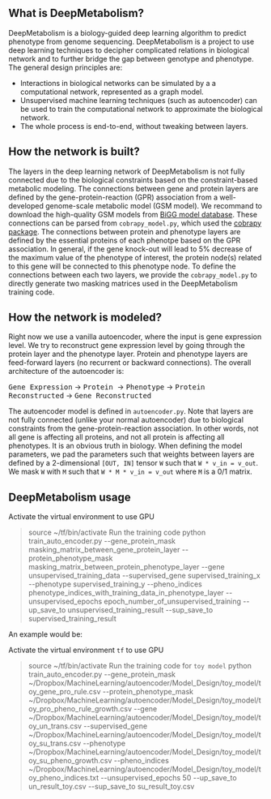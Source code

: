 What is DeepMetabolism?
--------------------------

DeepMetabolism is a biology-guided deep learning algorithm to predict phenotype from genome sequencing. DeepMetabolism is a project to use deep learning techniques to decipher complicated relations in biological network and to further bridge the gap between genotype and phenotype. The general design principles are:

* Interactions in biological networks can be simulated by a a computational network, represented as a graph model.
* Unsupervised machine learning techniques (such as autoencoder) can be used to train the computational network to approximate the biological network.
* The whole process is end-to-end, without tweaking between layers.


How the network is built?
----------------------------------

The layers in the deep learning network of DeepMetabolism is not fully connected due to the biological constraints based on the constraint-based metabolic modeling. The connections between gene and protein layers are defined by the gene-protein-reaction (GPR) association from a well-developed genome-scale metabolic model (GSM model). We recommand to download the high-quality GSM models from [BiGG model database](bigg.ucsd.edu). These connections can be parsed from `cobrapy_model.py`, which used the [cobrapy package](https://github.com/opencobra/cobrapy). The connections between protein and phenotype layers are defined by the essential proteins of each phenotpe based on the GPR association. In general, if the gene knock-out will lead to 5% decrease of the maximum value of the phenotype of interest, the protein node(s) related to this gene will be connected to this phenotype node. To define the connections between each two layers, we provide the `cobrapy_model.py` to directly generate two masking matrices used in the DeepMetabolism training code.

How the network is modeled?
------------------------------

Right now we use a vanilla autoencoder, where the input is gene expression level. We try to reconstruct gene expression level by going through the protein layer and the phenotype layer. Protein and phenotype layers are feed-forward layers (no recurrent or backward connections). The overall architecture of the autoencoder is:

<kbd>Gene Expression</kbd> -> <kbd>Protein </kbd> -> <kbd>Phenotype</kbd> -> <kbd>Protein Reconstructed</kbd> -> <kbd> Gene Reconstructed</kbd>

The autoencoder model is defined in `autoencoder.py`. Note that layers are not fully connected (unlike your normal autoencoder) due to biological constraints from the gene-protein-reaction association. In other words, not all gene is affecting all proteins, and not all protein is affecting all phenotypes. It is an obvious truth in biology. When defining the model parameters, we pad the parameters such that weights between layers are defined by a 2-dimensional `[OUT, IN]` tensor `W` such that `W * v_in = v_out`. We mask `W` with `M` such that `W * M * v_in = v_out` where `M` is a 0/1 matrix.

DeepMetabolism usage
-------------------------------

Activate the virtual environment to use GPU
> source ~/tf/bin/activate
Run the training code
> python train_auto_encoder.py --gene_protein_mask masking_matrix_between_gene_protein_layer --protein_phenotype_mask masking_matrix_between_protein_phenotype_layer --gene unsupervised_training_data --supervised_gene supervised_training_x --phenotype supervised_training_y --pheno_indices phenotype_indices_with_training_data_in_phenotype_layer --unsupervised_epochs epoch_number_of_unsupervised_training  --up_save_to unsupervised_training_result --sup_save_to supervised_training_result


An example would be:

Activate the virtual environment `tf` to use GPU
> source ~/tf/bin/activate
Run the training code for `toy model`
> python train_auto_encoder.py --gene_protein_mask ~/Dropbox/MachineLearning/autoencoder/Model_Design/toy_model/toy_gene_pro_rule.csv --protein_phenotype_mask ~/Dropbox/MachineLearning/autoencoder/Model_Design/toy_model/toy_pro_pheno_rule_growth.csv --gene ~/Dropbox/MachineLearning/autoencoder/Model_Design/toy_model/toy_un_trans.csv --supervised_gene ~/Dropbox/MachineLearning/autoencoder/Model_Design/toy_model/toy_su_trans.csv --phenotype ~/Dropbox/MachineLearning/autoencoder/Model_Design/toy_model/toy_su_pheno_growth.csv --pheno_indices ~/Dropbox/MachineLearning/autoencoder/Model_Design/toy_model/toy_pheno_indices.txt --unsupervised_epochs 50  --up_save_to un_result_toy.csv --sup_save_to su_result_toy.csv
